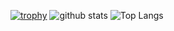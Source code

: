 [![trophy](https://github-profile-trophy.vercel.app/?username=soft-bear&theme=darkhub)](https://github.com/ryo-ma/github-profile-trophy)
![github stats](https://github-readme-stats.vercel.app/api?username=soft-bear&show_icons=true&theme=Gradient&count_private=true)
![Top Langs](https://github-readme-stats.vercel.app/api/top-langs/?username=soft-bear)
